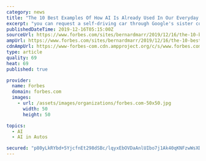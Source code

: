 ```yaml
---
category: news
title: "The 10 Best Examples Of How AI Is Already Used In Our Everyday Life"
excerpt: "you can request a self-driving car through Google's sister company Waymo to drive you to and from work. There are many ways artificial intelligence is deployed in our banking system. It's highly involved in the security of our transactions and to detect fraud."
publishedDateTime: 2019-12-16T05:15:00Z
sourceUrl: https://www.forbes.com/sites/bernardmarr/2019/12/16/the-10-best-examples-of-how-ai-is-already-used-in-our-everyday-life/
ampUrl: https://www.forbes.com/sites/bernardmarr/2019/12/16/the-10-best-examples-of-how-ai-is-already-used-in-our-everyday-life/amp/
cdnAmpUrl: https://www-forbes-com.cdn.ampproject.org/c/s/www.forbes.com/sites/bernardmarr/2019/12/16/the-10-best-examples-of-how-ai-is-already-used-in-our-everyday-life/amp/
type: article
quality: 69
heat: 69
published: true

provider:
  name: Forbes
  domain: forbes.com
  images:
    - url: /assets/images/organizations/forbes.com-50x50.jpg
      width: 50
      height: 50

topics:
  - AI
  - AI in Autos

secured: "p80yLkRYbd+5YjcfnEt298dSBc/lqyxEbOVDaAnlUIbo7j1Ak40qKNFzwWsXDnB10bT5EhRXy6Km+kep3fUKIwSVRRb9QIExklwl3UfIehn4uIOo84YjpwTIOBMVfqHUT8frjEL36Ct+dyT3NeJwokGCXh7YweRvJFxCbaHcP8KhcGpmYTb/ccp4sV0J6ImKvXrZIMNJC0sC3nN9x20bZtp/5HIBHpbtj//KpzjESHjAcIPH6lMvB/TI88sKN3SrL3vMdiZ31pM85S7Amxk9jP5FAkotSvUx6EXo2sFQIj8=;SVdA958XUNTL3oirHD6tHA=="
---
```


